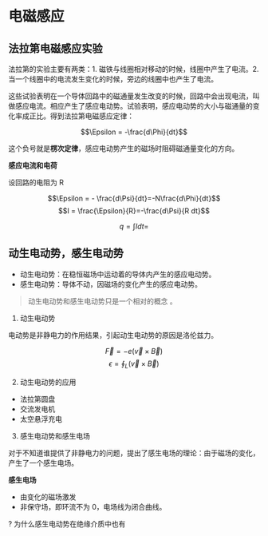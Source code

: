 # 电磁感应

## 法拉第电磁感应实验

法拉第的实验主要有两类：1. 磁铁与线圈相对移动的时候，线圈中产生了电流。2. 当一个线圈中的电流发生变化的时候，旁边的线圈中也产生了电流。

这些试验表明在一个导体回路中的磁通量发生改变的时候，回路中会出现电流，叫做感应电流。相应产生了感应电动势。试验表明，感应电动势的大小与磁通量的变化率成正比。得到法拉第电磁感应定律：

$$\Epsilon = -\frac{d\Phi}{dt}$$

这个负号就是**楞次定律**，感应电动势产生的磁场时阻碍磁通量变化的方向。

**感应电流和电荷**

设回路的电阻为 R

$$\Epsilon = - \frac{d\Psi}{dt}=-N\frac{d\Phi}{dt}$$
$$I = \frac{\Epsilon}{R}=-\frac{d\Psi}{R dt}$$

$$
q = \int I dt =
$$

## 动生电动势，感生电动势

-   动生电动势：在稳恒磁场中运动着的导体内产生的感应电动势。
-   感生电动势：导体不动，因磁场的变化产生的感应电动势。

> 动生电动势和感生电动势只是一个相对的概念 。

1. 动生电动势

电动势是非静电力的作用结果，引起动生电动势的原因是洛伦兹力。

$$\vec{F}=-e(\vec{v}\times\vec{B})$$
$$\epsilon=\oint_L(\vec{v}\times\vec{B})$$

2. 动生电动势的应用

-   法拉第圆盘
-   交流发电机
-   太空悬浮充电

3. 感生电动势和感生电场

对于不知道谁提供了非静电力的问题，提出了感生电场的理论：由于磁场的变化，产生了一个感生电场。

**感生电场**

-   由变化的磁场激发
-   非保守场，即环流不为 0，电场线为闭合曲线。

? 为什么感生电动势在绝缘介质中也有
